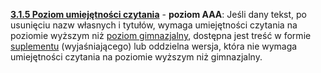 [**3.1.5 Poziom umiejętności czytania**](https://wcag.lepszyweb.pl/#reading-level) - **poziom AAA**: Jeśli dany tekst, po usunięciu nazw własnych i tytułów, wymaga umiejętności czytania na poziomie wyższym niż <a href="#" data-toggle="tooltip" data-original-title="{{site.data.glossary.poziom_gimnazjalny}}">poziom gimnazjalny</a>, dostępna jest treść w formie <a href="#" data-toggle="tooltip" data-original-title="{{site.data.glossary.tresc_uzupełniajaca}}">suplementu</a> (wyjaśniającego) lub oddzielna wersja, która nie wymaga umiejętności czytania na poziomie wyższym niż gimnazjalny.